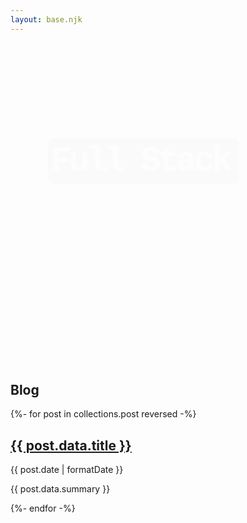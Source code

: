 ```yaml
---
layout: base.njk
---
```


<style>
@keyframes fadeInLeft {
  0% {
    opacity: 0;
    transform: translateX(-40px);
  }

  100% {
    opacity: 1;
    transform: translateX(0);
  }
}

@keyframes fadeInRight {
  0% {
    opacity: 0;
    transform: translateX(40px);
  }

  66% {
    opacity: 0;
    transform: translateX(40px);
  }

  100% {
    opacity: 1;
    transform: translateX(0);
  }
}

@keyframes fadeInUp {
  0% {
    opacity: 0;
    transform: translateY(10px);
  }

  66% {
    opacity: 0;
    transform: translateY(10px);
  }

  100% {
    opacity: 1;
    transform: translateY(0);
  }
}
.fullWidth {
  margin-left: -33.33%;
  margin-right: -33.33%;
}
.fullHeight {
  margin-top: 33%;
  margin-bottom: 33%;
}
.heroTitle {
  font-size: 4em;
  text-align: center;
}
.mono {
  display: inline-block;
  animation: 2s fadeInLeft;
  font-family: ui-monospace, 
             Menlo, Monaco, 
             "Cascadia Mono", "Segoe UI Mono", 
             "Roboto Mono", 
             "Oxygen Mono", 
             "Ubuntu Monospace", 
             "Source Code Pro",
             "Fira Mono", 
             "Droid Sans Mono", 
             "Courier New", monospace;;
  letter-spacing: -5px;
  background: #333;
  color: #fff;
  padding: 5px 15px 5px 5px;
  border-radius: 10px;
}
.serif {
  font-size: 4.5rem;
  display: inline-block;
  animation: 2s fadeInRight;
  letter-spacing: -2px;
  margin-left: 0.3em;
  font-style: italic;
}
.fadeUp {
  animation: 3s fadeInUp;
}
.skills {
  display: flex;
  justify-content: space-around;
  flex-wrap: wrap;
}
@media (max-width: 400px) {
  .fullWidth {
    margin-left: 0;
    margin-right: 0;
  }
  .mono, .serif {
    font-size: 3.5rem;
  }
  .serif {
    margin: 1rem 0 0 0;
  }
  .skills {
    flex-direction: column;
    align-items: center;
  }
}
</style>

<div class="fullWidth fullHeight">
  <div style="text-align: center">
    <h2 class="heroTitle"><div class="mono">Full Stack</div><div class="serif">front end specialist</div></h2>
  </div>
  <div class="fadeUp skills">
    <div>20 years programming experience</div>
    <div>Comp sci fundamentals</div>
    <div>Highly scalable applications</div>
    <div>Pragmatic</div>
  </div>
</div>

<h2>Blog</h2>

{%- for post in collections.post reversed -%}

<article>
  <a href="{{ post.url }}"><h2>{{ post.data.title }}</h2></a>
  <p>{{ post.date | formatDate }}</p>
  <p>{{ post.data.summary }}</p>
</article>
{%- endfor -%}
